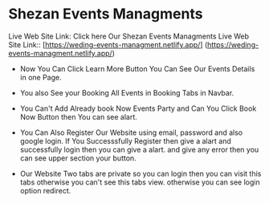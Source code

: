 # Shezan Events Managments

Live Web Site Link: 
Click here Our Shezan Events Managments Live Web Site Link:: 
[https://weding-events-managment.netlify.app/]
(https://weding-events-managment.netlify.app/)

* Now You Can Click  Learn More Button You Can See Our Events Details in one Page.

* You also See your Booking All Events in Booking Tabs in Navbar.

* You Can't Add Already book Now Events Party and Can You Click Book Now Button then You can see alart.

* You Can Also Register Our Website using email, password and also google login. If You Successsfully Register then give a alart and successfully login then you can give a alart. and give any error then you can see upper section your button.

* Our Website Two tabs are private so you can login then you can visit this tabs otherwise you can't see this tabs view. otherwise you can see login option redirect. 
